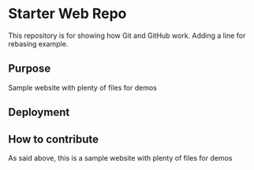 # Starter Web Repo

This repository is for showing how Git and GitHub work. Adding a line for rebasing example.

## Purpose

Sample website with plenty of files for demos

## Deployment

## How to contribute
As said above, this is a sample website with plenty of files for demos